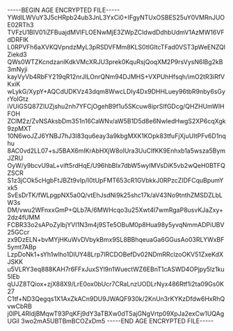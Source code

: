 -----BEGIN AGE ENCRYPTED FILE-----
YWdlLWVuY3J5cHRpb24ub3JnL3YxCi0+IFgyNTUxOSBES25uY0VMRnJUOE02RTh3
TVFzU1BIV01iZFBuajdMVlFLOENwMjE3ZWpZCldwdDdhbUdmV1AzMW16VFdDRFlK
L0RPVFh6aXVKQVpndzMyL3pRSDVFMm8KLS0tIGltcTFad0VST3pWeENZQlZiekd3
QWs0WTZKcndzanlKdkVMcXRJU3prek0KquRsjQoqXM2P9rsVysN6lBg2kB3mNyji
kayVyVb4RbFY219qR12nrJILOnrQNm94DJMHS+VXPUhHfsqh/imO2tR3iRfVKxiK
wLykG/XypY+AQCdUDKVz43dqm8WwcLDIy4Dx9DHHLuey96tbR9nby6sGyrYoIGtz
iVUiGSQ87ZlUZjshu2nh7YFCjOgehB9f1u5SKcuw8iprSIfGDcg/QHZHUmWlHFOH
ZClM2z/ZvNSAksbDm351n16CaWNv/aW5B1D5d8e6NwIedHwgS2XP6cqXgk9zpMXT
10N6woJZJ6YNBJ7hJ3l83qu6eay3a9kbgMXK1KOpk83tfuFjXjuUItPFv6D1nqhu
8AC0vd2LL07+sJ5BAX6mIKrAbHXjW8olUra3UuCIfKK9Enhxb1a5wsza5BymJZRU
OyW/y9bcvU9aL+vift5rdHqE/U96hbBIx7dbW5wyIMVsDiK5vb2wQeH0BTFQZSCR
S1z3jCOk5cHgbFtJBZt9vIp/I0tUpFMT653cR1GVbkkJ0RPzcZIDFCquBpumYxk5
SvEsDrTK/fWLpgpNX5a0Q/vtEhJsdNi9k25shc17k/aV43No9tnthZMSDZLbLW3s
DM/vwu2WFnxxGmP+QLb7A/6MWHcqo3u25Xwt4l7wmRgaP8usvKJaZxy+2dz4fUMM
FCBR33o2sAPoZylbjYVI1N3m4j9STe5OBuM0p8Hua98y5yvqNmmADPiUBV25GCcr
zx9DzELN+bvMYjHKuWvDVbykBmx9SL8BBhqeuaGa6GGusAo03RLYWxBF5ymt7ABp
LzpDoNk1+sYh1wlho1DlUY48Lrp7IRCDOBefDv02NDmRRclzoOKV51ZxeKdXJSKK
u5VLRY3eq888KAH7r6FFxJuxSYl9n1WuectWZ6EBnT1cASWD4OPjpy5lz1ku5lEb
qUJZ8TQiox+zjX88X9/LrE0ox0bUcr7CRaLnzUODLrNyx486Rtf1i2ta09Gs0K27
C1tf+ND3Qegqs1X1AxZkACn9DU9JWAQF930k/2KnUn3rKYKzDfdw6HxRhQvwCbRB
j0lPL4RldjBMqwT93PqKFj9dY3aTBXw0dT5ajGNgVrtp09XpJa2exCw1UQAgUGil
3wo2mA5UBTBmBCOZxDm5
-----END AGE ENCRYPTED FILE-----
